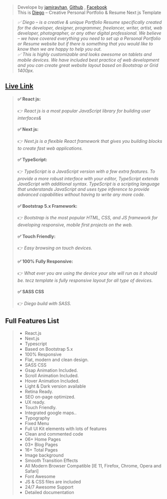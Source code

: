 

> Develope by [jamirayhan](https://jamil-rayhan.netlify.app), [Github](https://github.com/jamilrayhan10) ,  [Facebook](https://www.facebook.com/jamil.rayhan100) <br />
> This is [Diego](https://softec-next.vercel.app) – Creative Personal Portfolio & Resume Next js Template

> *✅ Diego – is a creative & unique Portfolio Resume specifically created for the developer, designer, programmer, freelancer, writer, artist, web developer, photographer, or any other digital professional. We believe – we have covered everything you need to set up a Personal Portfolio or Resume website but if there is something that you would like to know then we are happy to help you out.* <br />
> *✅ This is highly customizable and looks awesome on tablets and mobile devices. We have included best practice of web development and you can create great website layout based on Bootstrap or Grid 1400px.*

## [Live Link](https://diego-nextjs.vercel.app)


> #### ✅ React js:
> 👉 *React js is a most popular JavaScript library for building user interfaces&*
>
> #### ✅ Next js:
> 👉 *Next.js is a flexible React framework that gives you building blocks to create fast web applications.*
>
> #### ✅ TypeScript:
>  👉 *TypeScript is a JavaScript version with a few extra features. To provide a more robust interface with your editor, TypeScript extends JavaScript with additional syntax. TypeScript is a scripting language that understands JavaScript and uses type inference to provide advanced capabilities without having to write any more code.*
>
> #### ✅ Bootstrap 5.x Framework:
>  👉 *Bootstrap is the most popular HTML, CSS, and JS framework for developing responsive, mobile first projects on the web.*
>
> #### ✅ Touch Friendly:
>  👉 *Easy browsing on touch devices.*
>
> #### ✅ 100% Fully Responsive:
>  👉 *What ever you are using the device your site will run as it should be. tecz template is fully responsive layout for all type of devices.*
>
> #### ✅ SASS CSS
>  👉 *Diego build with SASS.*



## Full Features List

> - React.js <br />
> - Next.js <br />
> - Typescript <br />
> - Based on Bootstrap 5.x <br />
> - 100% Responsive <br />
> - Flat, modern and clean design. <br />
> - SASS CSS <br />
> - Gsap Animation Included. <br />
> - Scroll Animation Included. <br />
> - Hover Animation Included. <br />
> - Light & Dark version available <br />
> - Retina Ready. <br />
> - SEO on-page optimized. <br />
> - UX ready. <br />
> - Touch Friendly. <br />
> - Integrated google maps.. <br />
> - Typography  <br />
> - Fixed Menu <br />
> - Full UI Kit elements with lots of features <br />
> - Clean and commented code <br />
> - 06+ Home Pages <br />
> - 03+ Blog Pages <br />
> - 16+ Total Pages <br />
> - Image background <br />
> - Smooth Transition Effects <br />
> - All Modern Browser Compatible [IE 11, Firefox, Chrome, Opera and Safari] <br />
> - Font Awesome <br />
> - JS & CSS files are included <br />
> - 24/7 Awesome Support <br />
> - Detailed documentation <br />




